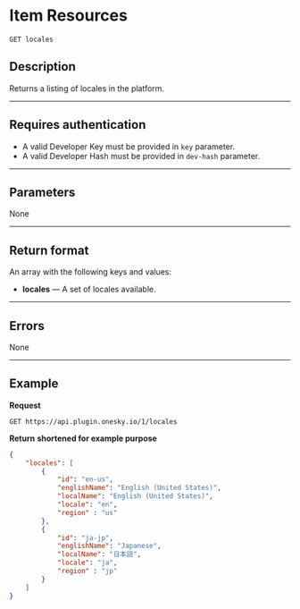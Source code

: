 # Item Resources

    GET locales

## Description
Returns a listing of locales in the platform.

***

## Requires authentication
* A valid Developer Key must be provided in `key` parameter.
* A valid Developer Hash must be provided in `dev-hash` parameter.

***

## Parameters
None

***

## Return format
An array with the following keys and values:

- **locales** — A set of locales available.

***

## Errors
None

***

## Example
**Request**

    GET https://api.plugin.onesky.io/1/locales

**Return** __shortened for example purpose__
``` json
{
    "locales": [
        {
            "id": "en-us",
            "englishName": "English (United States)",
            "localName": "English (United States)",
            "locale": "en",
            "region" : "us"
        },
        {
            "id": "ja-jp",
            "englishName": "Japanese",
            "localName": "日本語",
            "locale": "ja",
            "region" : "jp"
        }
    ]
}
```